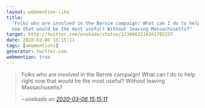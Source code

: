 ```yaml
---
layout: webmention-like
title:
  "Folks who are involved in the Bernie campaign! What can I do to help right
  now that would be the most useful? Without leaving Massachusetts?"
target: http://twitter.com/onekade/status/1236003219261792257
date: 2020-03-06 15:15:11
tags: [webmentions]
generator: twitter.com
webmention: true
---
```


<blockquote class="external-citation">
  <p>
    Folks who are involved in the Bernie campaign! What can I do to help right now that would be the most useful? Without leaving Massachusetts?
  </p>
  <cite>‒<span class="p-author p-name">onekade</span>
    on
    <a href="http://twitter.com/onekade/status/1236003219261792257" rel="external nofollow" target="_blank">2020-03-06 15:15:11</a>
  </cite>
</blockquote>
